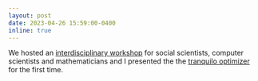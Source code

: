 ```yaml
---
layout: post
date: 2023-04-26 15:59:00-0400
inline: true
---
```


We hosted an [interdisciplinary workshop](https://www.uni-bonn.de/de/forschung-lehre/forschungsprofil/transdisziplinaere-forschungsbereiche/tra-4-individuals/veranstaltungen-1/numerical-methods-and-applications-in-social-sciences) for social scientists, computer scientists and mathematicians and I presented the the [tranquilo optimizer](https://github.com/OpenSourceEconomics/tranquilo) for the first time.
